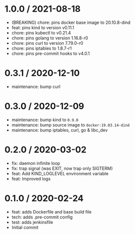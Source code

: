 
1.0.0 / 2021-08-18
==================

  * (BREAKING) chore: pins docker base image to 20.10.8-dind
  * feat: pins kind to version v0.11.1
  * chore: pins kubectl to v0.21.4
  * chore: pins golang to version 1.16.8-r0
  * chore: pins curl to version 7.79.0-r0
  * chore: pins iptables to 1.8.7-r1
  * chore: pins pre-commit hooks to v4.0.1

0.3.1 / 2020-12-10
==================

  * maintenance: bump curl

0.3.0 / 2020-12-09
==================

  * maintenance: bump kind to `0.9.0`
  * maintenance: bump source image to `docker:19.03.14-dind`
  * maintenance: bump iptables, curl, go & libc\_dev

0.2.0 / 2020-03-02
==================

  * fix: daemon infinite loop
  * fix: trap signal (was EXIT, now trap only SIGTERM)
  * feat: Add KIND\_LOGLEVEL environment variable
  * feat: Improved logs

0.1.0 / 2020-02-24
==================

  * feat: adds Dockerfile and base build file
  * tech: adds .pre-commit config
  * test: adds jenkinsfile
  * Initial commit
